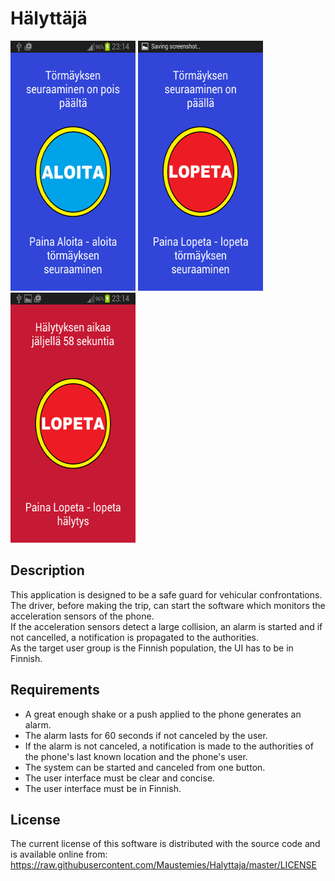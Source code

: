 # H&auml;lytt&auml;j&auml;

<img alt="Beginning screen" src="https://github.com/Maustemies/Halyttaja/raw/master/Images/Screenshot_2016-12-17-23-14-27.png" width="200" height="400" />
<tr />
<img alt="After pressing start" src="https://github.com/Maustemies/Halyttaja/raw/master/Images/Screenshot_2016-12-17-23-14-32.png" width="200" height="400" />
<tr />
<img alt="Background blinks and the alarm/ringtone sounds when an accident is detected" src="https://github.com/Maustemies/Halyttaja/raw/master/Images/Screenshot_2016-12-17-23-14-40.png" width="200" height="400" /><br />

## Description
This application is designed to be a safe guard for vehicular confrontations.<br />
The driver, before making the trip, can start the software which monitors the acceleration sensors of the phone.<br />
If the acceleration sensors detect a large collision, an alarm is started and if not cancelled, a notification is propagated to the authorities.<br />
As the target user group is the Finnish population, the UI has to be in Finnish.<br />

## Requirements
* A great enough shake or a push applied to the phone generates an alarm.
* The alarm lasts for 60 seconds if not canceled by the user.
* If the alarm is not canceled, a notification is made to the authorities of the phone's last known location and the phone's user.
* The system can be started and canceled from one button.
* The user interface must be clear and concise.
* The user interface must be in Finnish.

## License
The current license of this software is distributed with the source code and is available online from:
https://raw.githubusercontent.com/Maustemies/Halyttaja/master/LICENSE
